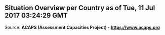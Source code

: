 ## Situation Overview per Country as of Tue, 11 Jul 2017 03:24:29 GMT

Source: **ACAPS (Assessment Capacities Project) - https://www.acaps.org**